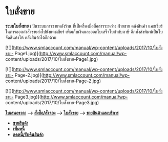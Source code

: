# ใบสั่งขาย

**ระบบใบสั่งขาย เ** ป้นระบบการขายหลังร้าน ที่เป็เครื่องมือสื่อสารระหว่าง
ฝ่ายขาย คลังสินค้า แคชเชียร์ ในการออกคำสั่งขายส่งไปยังแคชเชียร์
เพื่อเก็บเงินและออกใบเสร็จใบกำกับภาษี อีกทั้งส่งพิมพ์เป็นใบจัดสินค้าให้
คลังสินค้าได้อีกด้วย

[![](http://www.smlaccount.com/manual/wp-content/uploads/2017/10/ใบสั่งขาย-
Page1.jpg)](http://www.smlaccount.com/manual/wp-
content/uploads/2017/10/ใบสั่งขาย-Page1.jpg)

[![](http://www.smlaccount.com/manual/wp-content/uploads/2017/10/ใบสั่งขาย-
Page-2.jpg)](http://www.smlaccount.com/manual/wp-
content/uploads/2017/10/ใบสั่งขาย-Page-2.jpg)

[![](http://www.smlaccount.com/manual/wp-content/uploads/2017/10/ใบสั่งขาย-
Page3.jpg)](http://www.smlaccount.com/manual/wp-
content/uploads/2017/10/ใบสั่งขาย-Page3.jpg)

**[ใบเสนอราคา](http://www.smlaccount.com/manual/?page_id=573) -->
[สั่งซื้อ/สั่งจอง](http://www.smlaccount.com/manual/?page_id=577) -->
[ใบสั่งขาย](http://www.smlaccount.com/manual/?page_id=581) -->
[ขายสินค้าและบริการ ](http://www.smlaccount.com/manual/?page_id=593)**

  * **[ขายสินค้า](http://www.smlaccount.com/manual/?page_id=597)**
  * **[เพิ่มหนี้](http://www.smlaccount.com/manual/?page_id=601)**
  * **[ลดหนี้/รับคืนสินค้า](http://www.smlaccount.com/manual/?page_id=605)**

